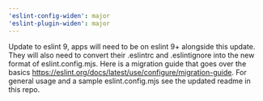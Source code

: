 ```yaml
---
'eslint-config-widen': major
'eslint-plugin-widen': major
---
```


Update to eslint 9, apps will need to be on eslint 9+ alongside this update.
They will also need to convert their .eslintrc and .eslintignore into the new
format of eslint.config.mjs. Here is a migration guide that goes over the basics
https://eslint.org/docs/latest/use/configure/migration-guide. For general usage
and a sample eslint.config.mjs see the updated readme in this repo.
